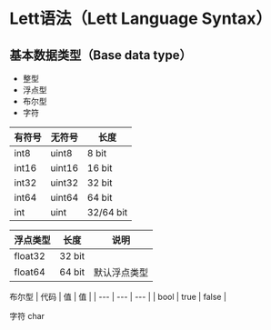 # Lett语法（Lett Language Syntax）

## 基本数据类型（Base data type）
+ 整型
+ 浮点型
+ 布尔型
+ 字符

|有符号 |无符号  |长度        |
|---   |---     |---        |
|int8  | uint8  | 8 bit     |
|int16 | uint16 | 16 bit    |
|int32 | uint32 | 32 bit    |
|int64 | uint64 | 64 bit    |
|int   | uint   | 32/64 bit |


| 浮点类型 | 长度 | 说明          |
| ---     | ---    | ---         |
| float32 | 32 bit |             |
| float64 | 64 bit | 默认浮点类型 |   

布尔型
| 代码 | 值 | 值 |
| --- | --- | --- |
| bool | true | false |

字符
char

